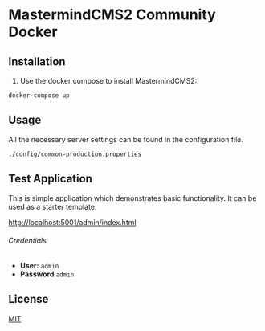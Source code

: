 # MastermindCMS2 Community Docker

## Installation

1. Use the docker compose to install MastermindCMS2:
```
docker-compose up
```

## Usage
All the necessary server settings can be found in the configuration file.

```
./config/common-production.properties
```

## Test Application
This is simple application which demonstrates basic functionality. It can be used as a starter template.

[http://localhost:5001/admin/index.html](http://localhost:5001/admin/index.html "Starter Application Main Page")

###### Credentials
 - **User:** `admin`
 - **Password** `admin`

## License
[MIT](https://choosealicense.com/licenses/mit/)


